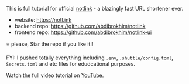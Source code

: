 This is full tutorial for official [notlink](https://notl.ink) - a blazingly fast URL shortener ever.

- website: https://notl.ink
- backend repo: https://github.com/abdibrokhim/notlink
- frontend repo: https://github.com/abdibrokhim/notlink-ui

⭐️ please, Star the repo if you like it!!

FYI: I pushed totally everything including `.env`, `.shuttle/config.toml`, `Secrets.toml` and etc files for edudcational purposes.

Watch the full video tutorial on [YouTube]().